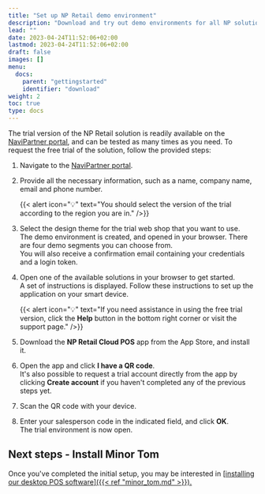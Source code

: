```yaml
---
title: "Set up NP Retail demo environment"
description: "Download and try out demo environments for all NP solutions."
lead: ""
date: 2023-04-24T11:52:06+02:00
lastmod: 2023-04-24T11:52:06+02:00
draft: false
images: []
menu:
  docs:
    parent: "gettingstarted"
    identifier: "download"
weight: 2
toc: true
type: docs
---
```



The trial version of the NP Retail solution is readily available on the [<ins>NaviPartner portal<ins>](https://www.navipartner.com/get-trial/), and can be tested as many times as you need. To request the free trial of the solution, follow the provided steps:

1. Navigate to the [<ins>NaviPartner portal<ins>](https://www.navipartner.com/get-trial/).
2. Provide all the necessary information, such as a name, company name, email and phone number.     

   {{< alert icon="💡" text="You should select the version of the trial according to the region you are in." />}}

3. Select the design theme for the trial web shop that you want to use.     
   The demo environment is created, and opened in your browser. There are four demo segments you can choose from.     
   You will also receive a confirmation email containing your credentials and a login token.
4. Open one of the available solutions in your browser to get started.    
   A set of instructions is displayed. Follow these instructions to set up the application on your smart device.

   {{< alert icon="💡" text="If you need assistance in using the free trial version, click the <b>Help</b> button in the bottom right corner or visit the support page." />}}


5. Download the **NP Retail Cloud POS** app from the App Store, and install it. 
6. Open the app and click **I have a QR code**.     
   It's also possible to request a trial account directly from the app by clicking **Create account** if you haven't completed any of the previous steps yet. 
7. Scan the QR code with your device.
8. Enter your salesperson code in the indicated field, and click **OK**.      
   The trial environment is now open.

## Next steps - Install Minor Tom

Once you've completed the initial setup, you may be interested in [<ins>installing our desktop POS software<ins>]({{< ref "minor_tom.md" >}}).


